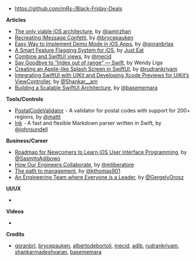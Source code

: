 - https://github.com/mRs-/Black-Friday-Deals

**Articles**

* [The only viable iOS architecture](https://medium.com/flawless-app-stories/the-only-viable-ios-architecture-c42f7b4c845d), by [@iamirzhan](https://twitter.com/iamirzhan)
* [Recreating iMessage Confetti](https://bryce.co/recreating-imessage-confetti/), by [@brycepauken](https://twitter.com/brycepauken)
* [Easy Way to Implement Demo Mode in iOS Apps](https://infinum.com/the-capsized-eight/easy-way-to-implement-demo-mode-in-ios-apps), by [@goranbrlas](https://twitter.com/goranbrlas)
* [A Smart Feature Flagging System for iOS](https://medium.com/just-eat-tech/a-smart-feature-flagging-system-for-ios-1d73f283b4d6), by [Just Eat](https://twitter.com/justeat_tech)
* [Combine and SwiftUI views](https://swiftwithmajid.com/2019/11/27/combine-and-swiftui-views/), by [@mecid](https://twitter.com/mecid)
* [Say Goodbye to “Index out of range” — Swift](https://medium.com/flawless-app-stories/say-goodbye-to-index-out-of-range-swift-eca7c4c7b6ca), by Wendy Liga
* [Creating an Apple-like Splash Screen in SwiftUI](https://medium.com/better-programming/creating-an-apple-like-splash-screen-in-swiftui-fdeb36b47e81), by [@rudrankriyam](https://twitter.com/rudrankriyam)
* [Integrating SwiftUI with UIKit and Developing Xcode Previews for UIKit’s ViewController](https://medium.com/swlh/integrating-swiftui-with-uikit-and-developing-xcode-previews-for-uikits-viewcontroller-39941aaf2392), by [@Shankar__am](https://twitter.com/Shankar__am)
* [Building a Scalable SwiftUI Architecture](https://basememara.com/building-scalable-swiftui-architecture-app/), by [@basememara](https://twitter.com/basememara)

**Tools/Controls**

* [PostalCodeValidator](https://github.com/FormatterKit/PostalCodeValidator) - A validator for postal codes with support for 200+ regions, by [@mattt](https://twitter.com/mattt)
* [Ink](https://github.com/JohnSundell/Ink) - A fast and flexible Markdown parser written in Swift, by [@johnsundell](https://twitter.com/johnsundell)

**Business/Career**

* [Roadmap for Newcomers to Learn iOS User Interface Programming](https://cutecoder.org/programming/newbie-learn-ios-user-interface-programming/), by [@SasmitoAdibowo](https://twitter.com/SasmitoAdibowo)
* [How Our Engineers Collaborate](https://lickability.com/blog/how-our-engineers-collaborate/), by [@mliberatore](https://twitter.com/mliberatore)
* [The path to management](https://increment.com/teams/the-path-to-management/), by [@kthomas901](https://twitter.com/kthomas901)
* [An Engineering Team where Everyone is a Leader](https://blog.pragmaticengineer.com/a-team-where-everyone-is-a-leader/), by [@GergelyOrosz](http://twitter.com/GergelyOrosz)

**UI/UX**

* 

**Videos**

*

**Credits**

* [goranbrl](https://github.com/goranbrl), [brycepauken](https://github.com/brycepauken), [albertodebortoli](https://github.com/albertodebortoli), [mecid](https://github.com/mecid), [adib](https://github.com/adib), [rudrankriyam](https://github.com/rudrankriyam), [shankarmadeshvaran](https://github.com/shankarmadeshvaran), [basememara](https://github.com/basememara)
